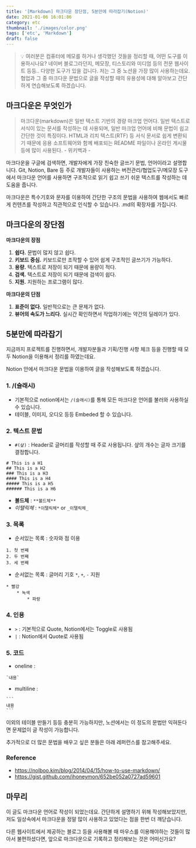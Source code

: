 ```yaml
---
title: '[Markdown] 마크다운 장단점, 5분만에 따라잡기(Notion)'
date: 2021-01-06 16:01:86
category: etc
thumbnail: './images/color.png'
tags: ['etc', 'Markdown']
draft: false
---
```


> 💡 여러분은 컴퓨터에 메모를 하거나 생각했던 것들을 정리할 때, 어떤 도구를 이용하시나요? 네이버 블로그라던지, 메모장, 티스토리와 미디엄 등의 전문 웹사이트 등등.. 다양한 도구가 있을 겁니다. 저는 그 중 노션을 가장 많이 사용하는데요. 협업과 그 중 마크다운 문법으로 글을 작성할 때의 유용성에 대해 알아보고 간단하게 연습해보도록 하겠습니다.

## 마크다운은 무엇인가

> 마크다운(markdown)은 일반 텍스트 기반의 경량 마크업 언어다. 일반 텍스트로 서식이 있는 문서를 작성하는 데 사용되며, 일반 마크업 언어에 비해 문법이 쉽고 간단한 것이 특징이다. HTML과 리치 텍스트(RTF) 등 서식 문서로 쉽게 변환되기 때문에 응용 소프트웨어와 함께 배포되는 README 파일이나 온라인 게시물 등에 많이 사용된다. - 위키백과 -

마크다운을 구글에 검색하면, 개발자에게 가장 친숙한 글쓰기 문법, 언어이라고 설명합니다. Git, Notion, Bare 등 주로 개발자들이 사용하는 버전관리/협업도구/메모장 도구에서 마크다운 언어를 사용하면 구조적으로 읽기 쉽고 쓰기 쉬운 텍스트를 작성하는 데 도움을 줍니다.

마크다운은 특수기호와 문자를 이용하여 간단한 구조의 문법을 사용하여 웹에서도 빠르게 컨텐츠를 작성하고 직관적으로 인식할 수 있습니다. .md의 확장자를 가집니다.

## 마크다운의 장단점

**마크다운의 장점**

1. **쉽다.** 문법이 많지 않고 쉽다.
2. **키보드 중심.** 키보드로만 조작할 수 있어 쉽게 구조적인 글쓰기가 가능하다.
3. **용량.** 텍스트로 저장이 되기 때문에 용량이 적다.
4. **검색.** 텍스트로 저장이 되기 때문에 검색이 쉽다.
5. **지원.** 지원하는 프로그램이 많다.

**마크다운의 단점**

1. **표준이 없다.** 일반적으로는 큰 문제가 없다.
2. **뷰어의 속도가 느리다.** 실시간 확인하면서 작업하기에는 약간의 딜레이가 있다.

## 5분만에 따라잡기

지금까지 프로젝트를 진행하면서, 개발자분들과 기획/진행 사항 체크 등을 진행할 때 모두 Notion을 이용해서 정리를 하였는데요.

Notion 안에서 마크다운 문법을 이용하여 글을 작성해보도록 하겠습니다.

### 1. /(슬래시)

- 기본적으로 notion에서는 `/(슬래시)`를 통해 모든 마크다운 언어를 불러와 사용하실 수 있습니다.
- 테이블, 이미지, 오디오 등등 Embeded 할 수 있습니다.

### 2. 텍스트 문법

- `#(샾)` : Header로 글머리를 작성할 때 주로 사용됩니다. 샾의 개수는 글자 크기를 결정합니다.

```
# This is a H1
## This is a H2
### This is a H3
#### This is a H4
##### This is a H5
###### This is a H6
```

- **볼드체** : `**볼드체**`
- _이탤릭체_ : `*이탤릭체*` or `_이탤릭체_`

### 3. 목록

- 순서있는 목록 : 숫자와 점 이용

```
1. 첫 번째
2. 두 번째
3. 세 번째
```

- 순서없는 목록 : 글머리 기호 `*`, `+`, `-` 지원

```
* 빨강
    * 녹색
        * 파랑
```

### 4. 인용

- `>` : 기본적으로 Quote, Notion에서는 Toggle로 사용됨
- `|` : Notion에서 Quote로 사용됨

### 5. 코드

- oneline :

```
`내용`
```

- multiline :

````
```
내용
```
````

이외의 테이블 만들기 등등 충분히 가능하지만, 노션에서는 이 정도의 문법만 익혀둔다면 문제없이 글 작성이 가능합니다.

추가적으로 더 많은 문법을 배우고 싶은 분들은 아래 레퍼런스를 참고해주세요.

### Reference

- https://nolboo.kim/blog/2014/04/15/how-to-use-markdown/
- https://gist.github.com/ihoneymon/652be052a0727ad59601

## 마무리

이 글도 마크다운 언어로 작성이 되었는데요. 간단하게 설명하기 위해 작성해보았지만, 저도 일상속에서 마크다운을 정말 많이 사용하고 있었다는 점을 한번 더 깨닫습니다.

다른 웹사이트에서 제공하는 블로그 등을 사용해볼 때 마우스를 이용해야하는 것들이 많아서 불편하셨다면, 앞으로 마크다운으로 기록하고 정리해보는 것은 어떠신가요?
